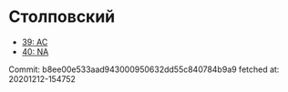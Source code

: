 # Столповский
- [39: AC](39.md)
- [40: NA](40.md)

Commit: b8ee00e533aad943000950632dd55c840784b9a9
 fetched at: 20201212-154752
